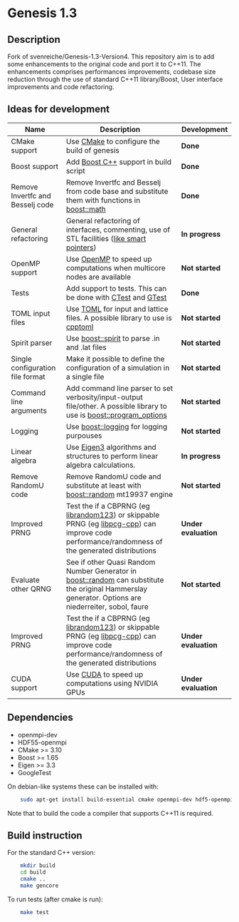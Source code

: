 Genesis 1.3
===========

Description
-----------

Fork of svenreiche/Genesis-1.3-Version4. 
This repository aim is to add some enhancements to the original code and port it to C++11.
The enhancements comprises performances improvements, codebase size reduction through the use of standard C++11 library/Boost, User interface improvements and code refactoring.

Ideas for development
---------------------
| **Name** | **Description** | **Development** |
|----------|-----------------|---------------|
| CMake support | Use [CMake](https://cmake.org/) to configure the build of genesis | **Done** |
| Boost support | Add [Boost C++](https://www.boost.org/) support in build script | **Done** | 
| Remove Invertfc and Besselj code | Remove Invertfc and Besselj from code base and substitute them with functions in [boost::math](https://www.boost.org/doc/libs/1_69_0/libs/math/doc/html/special.html) | **Done** |
| General refactoring | General refactoring of interfaces, commenting, use of STL facilities ([like smart pointers](https://en.cppreference.com/book/intro/smart_pointers)) | **In progress** |
| OpenMP support | Use [OpenMP](https://www.openmp.org/) to speed up computations when multicore nodes are available | **Not started** |
| Tests | Add support to tests. This can be done with [CTest](https://gitlab.kitware.com/cmake/community/wikis/doc/ctest/Testing-With-CTest) and [GTest](https://github.com/google/googletest) | **Done** |
| TOML input files | Use [TOML](https://github.com/toml-lang/toml) for input and lattice files. A possible library to use is [cpptoml](https://github.com/skystrife/cpptoml) | **Not started** |
| Spirit parser | Use [boost::spirit](https://www.boost.org/doc/libs/1_69_0/libs/spirit/doc/html/index.html) to parse .in and .lat files | **Not started** |
| Single configuration file format | Make it possible to define the configuration of a simulation in a single file | **Not started** |
| Command line arguments | Add command line parser to set verbosity/input-output file/other. A possible library to use is [boost::program_options](https://www.boost.org/doc/libs/1_69_0/doc/html/program_options.html) | **Not started** |
| Logging | Use [boost::logging](https://www.boost.org/doc/libs/1_69_0/libs/log/doc/html/index.html) for logging purpouses | **Not started** |
| Linear algebra | Use [Eigen3](http://eigen.tuxfamily.org/index.php?title=Main_Page) algorithms and structures to perform linear algebra calculations. | **In progress** | 
| Remove RandomU code | Remove RandomU code and substitute at least with [boost::random](https://www.boost.org/doc/libs/1_69_0/doc/html/boost_random/reference.html#boost_random.reference.generators) mt19937 engine | **Not started** |
| Improved PRNG | Test the if a CBPRNG (eg [librandom123](http://www.deshawresearch.com/resources_random123.html)) or skippable PRNG (eg [libpcg-cpp](http://www.pcg-random.org/)) can improve code performance/randomness of the generated distributions | **Under evaluation** |
| Evaluate other QRNG | See if other Quasi Random Number Generator in [boost::random](https://www.boost.org/doc/libs/1_69_0/doc/html/boost_random/reference.html#boost_random.reference.concepts.quasi_random_number_generator) can substitute the original Hammerslay generator. Options are niederreiter, sobol, faure| **Not started** |
| Improved PRNG | Test the if a CBPRNG (eg [librandom123](http://www.deshawresearch.com/resources_random123.html)) or skippable PRNG (eg [libpcg-cpp](http://www.pcg-random.org/)) can improve code performance/randomness of the generated distributions | **Under evaluation** |
| CUDA support | Use [CUDA](https://developer.nvidia.com/) to speed up computations using NVIDIA GPUs | **Under evaluation** |

Dependencies
------------

- openmpi-dev
- HDF55-openmpi
- CMake >= 3.10
- Boost >= 1.65
- Eigen >= 3.3
- GoogleTest

On debian-like systems these can be installed with:

```bash
    sudo apt-get install build-essential cmake openmpi-dev hdf5-openmpi-dev libbost-dev-all libgtest-dev libeigen3-dev
```

Note that to build the code a compiler that supports C++11 is required.

Build instruction
-----------------

For the standard C++ version:

```bash
    mkdir build
    cd build
    cmake ..
    make gencore
```


To run tests (after cmake is run):

```bash
    make test
```
